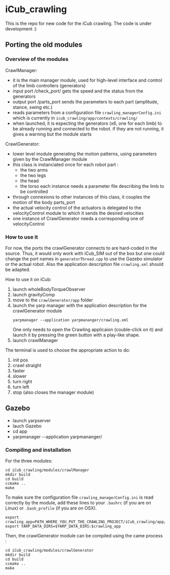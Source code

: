 # iCub_crawling

This is the repo for new code for the iCub crawling. The code is under development :)

## Porting the old modules

### Overview of the modules

CrawlManager:

- it is the main manager module, used for high-level interface and control of the limb controllers (generators)
- input port /check_port/ gets the speed and the status from the generators
- output port /parts_port sends the parameters to each part (amplitude, stance, swing etc.)
- reads parameters from a configuration file `crawling_managerConfig.ini` which is currently in `icub_crawling/app/contexts/crawling/`
- when launched, it is expecting the generators (x6, one for each limb) to be already running and connected to the robot. if they are not running, it gives a warning but the module starts

CrawlGenerator:

- lower level module generating the motion patterns, using parameters given by the CrawlManager module
- this class is instanciated once for each robot part :
    - the two arms
    - the two legs
    - the head
    - the torso
    each instance needs a parameter file describing the limb to be controlled
- through connexions to other instances of this class, it couples the motion of the body parts_port
- the actual velocity control of  the actuators is delegated to the velocityControl module to which it sends the desired velocities
- one instance of CrawlGenerator needs a corresponding one of velocityControl


### How to use it

For now, the ports the crawlGenerator connects to are hard-coded in the source. Thus, it would only work with iCub_SIM out of the box but one could change the port names in `generatorThread.cpp` to use the Gazebo simulator or the actual robot. Also the application description file `crawling.xml` should be adapted.

How to use it on iCub:

1. launch wholeBodyTorqueObserver
2. launch gravityComp
3. move to the `crawlGenerator/app` folder
4. launch the yarp manager with the application description for the crawlGenerator module
    ~~~
    yarpmanager --application yarpmananger/crawling.xml
    ~~~
    One only needs to open the Crawling applicaion (couble-click on it) and launch it by pressing the green button with a play-like shape.
5. launch crawlManager

The terminal is used to choose the appropriate action to do:

1. init pos
2. crawl straight
3. faster
4. slower
5. turn right
6. turn left
9. stop (also closes the manager module)


## Gazebo
- launch yarpserver
- lauch Gazebo
- cd app
- yarpmanager --application yarpmananger/


### Compiling and installation

For the three modules:

~~~shell
cd iCub_crawling/modules/crawlManager
mkdir build
cd build
ccmake ..
make
~~~

To make sure the configuration file `crawling_managerConfig.ini` is read correctly by the module, add these lines to your `.bashrc` (if you are on Linux) or `.bash_profile` (if you are on OSX).

~~~
export crawling_app=PATH_WHERE_YOU_PUT_THE_CRAWLING_PROJECT/iCub_crawling/app/
export YARP_DATA_DIRS=$YARP_DATA_DIRS:$crawling_app
~~~

Then, the crawlGenerator module can be compiled using the came process :

~~~shell
cd iCub_crawling/modules/crawlGenerator
mkdir build
cd build
ccmake ..
make
~~~
